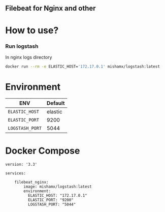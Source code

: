 Filebeat for Nginx and other
----------------------------

How to use?
===========

### Run logstash

In nginx logs directory

```bash
docker run --rm -e ELASTIC_HOST='172.17.0.1' mishamx/logstash:latest
```

Environment
===========

| ENV           | Default  |
|---------------|----------|
|`ELASTIC_HOST` | elastic  |
|`ELASTIC_PORT` |   9200   |
|`LOGSTASH_PORT`|   5044   |

Docker Compose
==============

```
version: '3.3'

services:

    filebeat_nginx:
        image: mishamx/logstash:latest
        environment:
          ELASTIC_HOST: "172.17.0.1"
          ELASTIC_PORT: "9200"
          LOGSTASH_PORT: "5044"
```

